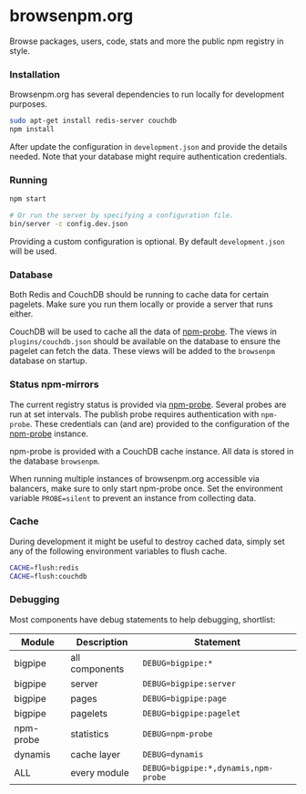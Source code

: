 browsenpm.org
=============

Browse packages, users, code, stats and more the public npm registry in style.

### Installation

Browsenpm.org has several dependencies to run locally for development purposes.

```bash
sudo apt-get install redis-server couchdb
npm install
```

After update the configuration in `development.json` and provide the details
needed. Note that your database might require authentication credentials.

### Running

```bash
npm start

# Or run the server by specifying a configuration file.
bin/server -c config.dev.json
```

Providing a custom configuration is optional. By default `development.json`
will be used.

### Database

Both Redis and CouchDB should be running to cache data for certain pagelets. Make
sure you run them locally or provide a server that runs either.

CouchDB will be used to cache all the data of [npm-probe]. The views in
`plugins/couchdb.json` should be available on the database to ensure the
pagelet can fetch the data. These views will be added to the `browsenpm` database
on startup.

### Status npm-mirrors

The current registry status is provided via [npm-probe]. Several probes are run at
set intervals. The publish probe requires authentication with `npm-probe`. These
credentials can (and are) provided to the configuration of the [npm-probe] instance.

npm-probe is provided with a CouchDB cache instance. All data is stored in the
database `browsenpm`.

When running multiple instances of browsenpm.org accessible via balancers, make
sure to only start npm-probe once. Set the environment variable `PROBE=silent` to
prevent an instance from collecting data.

[npm-probe]: https://github.com/Moveo/npm-probe

### Cache

During development it might be useful to destroy cached data, simply set any of the
following environment variables to flush cache.

```bash
CACHE=flush:redis
CACHE=flush:couchdb
```

### Debugging

Most components have debug statements to help debugging, shortlist:

| Module    | Description    | Statement                            |
| --------- | -------------- | ------------------------------------ |
| bigpipe   | all components | `DEBUG=bigpipe:*`                    |
| bigpipe   | server         | `DEBUG=bigpipe:server`               |
| bigpipe   | pages          | `DEBUG=bigpipe:page`                 |
| bigpipe   | pagelets       | `DEBUG=bigpipe:pagelet`              |
| npm-probe | statistics     | `DEBUG=npm-probe`                    |
| dynamis   | cache layer    | `DEBUG=dynamis`                      |
| ALL       | every module   | `DEBUG=bigpipe:*,dynamis,npm-probe`  |